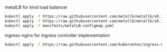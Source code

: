 metalLB for kind load balancer
```bash
kubectl apply -f https://raw.githubusercontent.com/metallb/metallb/v0.12.1/manifests/namespace.yaml
kubectl apply -f https://raw.githubusercontent.com/metallb/metallb/v0.12.1/manifests/metallb.yaml
kubectl apply -f manifests/metalLB-configmap.yaml
```

ingress-nginx for ingress controller implementation
```bash
kubectl apply -f https://raw.githubusercontent.com/kubernetes/ingress-nginx/main/deploy/static/provider/kind/deploy.yaml
```

